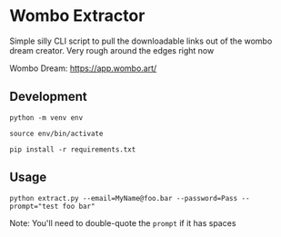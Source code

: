 # Wombo Extractor
Simple silly CLI script to pull the downloadable links out of the wombo dream creator. 
Very rough around the edges right now

Wombo Dream: https://app.wombo.art/

## Development
`python -m venv env`

`source env/bin/activate`

`pip install -r requirements.txt`


## Usage
`python extract.py --email=MyName@foo.bar --password=Pass --prompt="test foo bar"`

Note: You'll need to double-quote the `prompt` if it has spaces